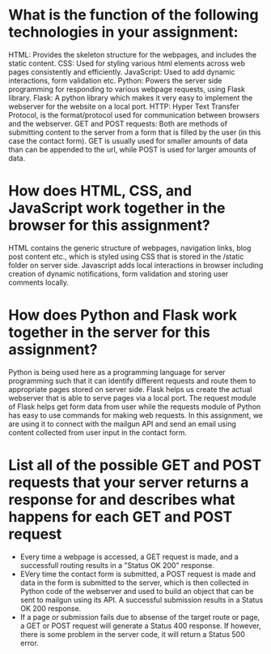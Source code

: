 # What is the function of the following technologies in your assignment:

HTML: Provides the skeleton structure for the webpages, and includes the static content.
CSS: Used for styling various html elements across web pages consistently and efficiently.
JavaScript: Used to add dynamic interactions, form validation etc.
Python: Powers the server side programming for responding to various webpage requests, using Flask library.
Flask: A python library which makes it very easy to implement the webserver for the website on a local port.
HTTP: Hyper Text Transfer Protocol, is the format/protocol used for communication between browsers and the webserver.
GET and POST requests: Both are methods of submitting content to the server from a form that is filled by the user (in this case the contact form). GET is
usually used for smaller amounts of data than can be appended to the url, while POST is used for larger amounts of data.

# How does HTML, CSS, and JavaScript work together in the browser for this assignment?

HTML contains the generic structure of webpages, navigation links, blog post content etc., which is styled using CSS that is stored in the /static folder on
server side. Javascript adds local interactions in browser including creation of dynamic notifications, form validation and storing user comments locally.

# How does Python and Flask work together in the server for this assignment?

Python is being used here as a programming language for server programming such that it can identify different requests and route them to appropriate pages stored
on server side. Flask helps us create the actual webserver that is able to serve pages via a local port. The request module of Flask helps get form data from user
while the requests module of Python has easy to use commands for making web requests. In this assignment, we are using it to connect with the mailgun API and send
an email using content collected from user input in the contact form.

# List all of the possible GET and POST requests that your server returns a response for and describes what happens for each GET and POST request

- Every time a webpage is accessed, a GET request is made, and a successfull routing results in a "Status OK 200" response.
- EVery time the contact form is submitted, a POST request is made and data in the form is submitted to the server, which is then collected in Python code of the
webserver and used to build an object that can be sent to mailgun using its API. A successful submission results in a Status OK 200 response.
- If a page or submission fails due to absense of the target route or page, a GET or POST request will generate a Status 400 response. If however, there is some
problem in the server code, it will return a Status 500 error.
